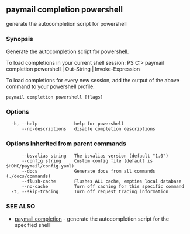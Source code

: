 ## paymail completion powershell

generate the autocompletion script for powershell

### Synopsis


Generate the autocompletion script for powershell.

To load completions in your current shell session:
PS C:\> paymail completion powershell | Out-String | Invoke-Expression

To load completions for every new session, add the output of the above command
to your powershell profile.


```
paymail completion powershell [flags]
```

### Options

```
  -h, --help              help for powershell
      --no-descriptions   disable completion descriptions
```

### Options inherited from parent commands

```
      --bsvalias string   The bsvalias version (default "1.0")
      --config string     Custom config file (default is $HOME/paymail/config.yaml)
      --docs              Generate docs from all commands (./docs/commands)
      --flush-cache       Flushes ALL cache, empties local database
      --no-cache          Turn off caching for this specific command
  -t, --skip-tracing      Turn off request tracing information
```

### SEE ALSO

* [paymail completion](paymail_completion.md)	 - generate the autocompletion script for the specified shell

